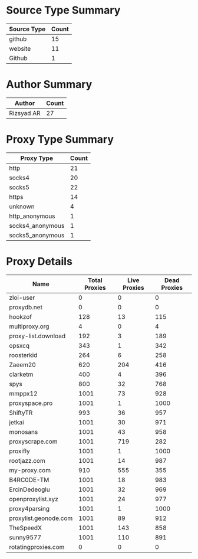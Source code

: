# Source Type Summary

| Source Type | Count |
|-------------|-------|
| github | 15 |
| website | 11 |
| Github | 1 |


# Author Summary

| Author | Count |
|--------|-------|
| Rizsyad AR | 27 |


# Proxy Type Summary

| Proxy Type | Count |
|------------|-------|
| http | 21 |
| socks4 | 20 |
| socks5 | 22 |
| https | 14 |
| unknown | 4 |
| http_anonymous | 1 |
| socks4_anonymous | 1 |
| socks5_anonymous | 1 |


# Proxy Details

| Name | Total Proxies | Live Proxies | Dead Proxies |
|------|---------------|--------------|---------------|
| zloi-user | 0 | 0 | 0 |
| proxydb.net | 0 | 0 | 0 |
| hookzof | 128 | 13 | 115 |
| multiproxy.org | 4 | 0 | 4 |
| proxy-list.download | 192 | 3 | 189 |
| opsxcq | 343 | 1 | 342 |
| roosterkid | 264 | 6 | 258 |
| Zaeem20 | 620 | 204 | 416 |
| clarketm | 400 | 4 | 396 |
| spys | 800 | 32 | 768 |
| mmppx12 | 1001 | 73 | 928 |
| proxyspace.pro | 1001 | 1 | 1000 |
| ShiftyTR | 993 | 36 | 957 |
| jetkai | 1001 | 30 | 971 |
| monosans | 1001 | 43 | 958 |
| proxyscrape.com | 1001 | 719 | 282 |
| proxifly | 1001 | 1 | 1000 |
| rootjazz.com | 1001 | 14 | 987 |
| my-proxy.com | 910 | 555 | 355 |
| B4RC0DE-TM | 1001 | 18 | 983 |
| ErcinDedeoglu | 1001 | 32 | 969 |
| openproxylist.xyz | 1001 | 24 | 977 |
| proxy4parsing | 1001 | 1 | 1000 |
| proxylist.geonode.com | 1001 | 89 | 912 |
| TheSpeedX | 1001 | 143 | 858 |
| sunny9577 | 1001 | 110 | 891 |
| rotatingproxies.com | 0 | 0 | 0 |

